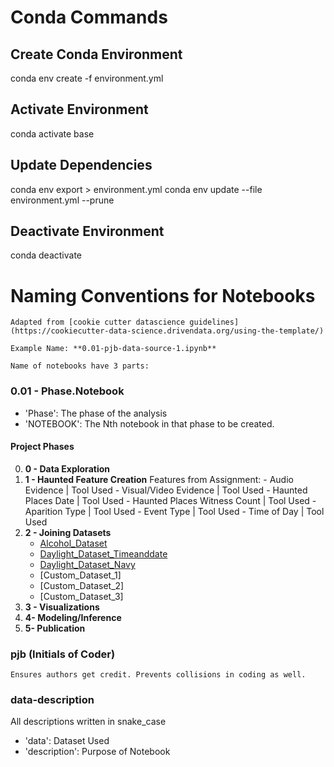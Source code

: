 # Conda Commands

## Create Conda Environment
conda env create -f environment.yml

## Activate Environment
conda activate base

## Update Dependencies
conda env export > environment.yml
conda env update --file environment.yml --prune

## Deactivate Environment
conda deactivate


# Naming Conventions for Notebooks
    Adapted from [cookie cutter datascience guidelines](https://cookiecutter-data-science.drivendata.org/using-the-template/)

    Example Name: **0.01-pjb-data-source-1.ipynb**

    Name of notebooks have 3 parts:


### 0.01 - Phase.Notebook
- 'Phase':  The phase of the analysis
- 'NOTEBOOK': The Nth notebook in that phase to be created.

#### **Project Phases**
0. **0 - Data Exploration**
1. **1 - Haunted Feature Creation**
    Features from Assignment:
        - Audio Evidence | Tool Used
        - Visual/Video Evidence | Tool Used
        - Haunted Places Date | Tool Used
        - Haunted Places Witness Count | Tool Used
        - Aparition Type | Tool Used
        - Event Type | Tool Used
        - Time of Day | Tool Used
2. **2 - Joining Datasets**
    - [Alcohol_Dataset](https://drugabusestatistics.org/alcohol-abuse-statistics/)
    - [Daylight_Dataset_Timeanddate](https://www.timeanddate.com/astronomy/usa) 
    - [Daylight_Dataset_Navy](https://aa.usno.navy.mil/data/Dur_OneYear)
    - [Custom_Dataset_1]
    - [Custom_Dataset_2]
    - [Custom_Dataset_3]
3. **3 - Visualizations**
4. **4- Modeling/Inference**
5. **5- Publication**

### **pjb** (Initials of Coder)
    Ensures authors get credit. Prevents collisions in coding as well.

### **data-description**
All descriptions written in snake_case
- 'data': Dataset Used
- 'description': Purpose of Notebook
